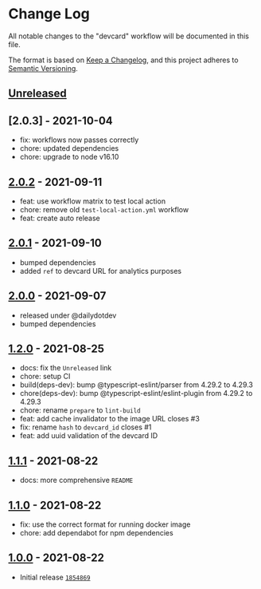# Change Log

All notable changes to the "devcard" workflow will be documented in this file.

The format is based on [Keep a Changelog](https://keepachangelog.com/en/1.0.0/),
and this project adheres to [Semantic Versioning](https://semver.org/spec/v2.0.0.html).

## [Unreleased]

## [2.0.3] - 2021-10-04

- fix: workflows now passes correctly
- chore: updated dependencies
- chore: upgrade to node v16.10

## [2.0.2] - 2021-09-11

- feat: use workflow matrix to test local action
- chore: remove old `test-local-action.yml` workflow
- feat: create auto release

## [2.0.1] - 2021-09-10

- bumped dependencies
- added `ref` to devcard URL for analytics purposes

## [2.0.0] - 2021-09-07

- released under @dailydotdev
- bumped dependencies

## [1.2.0] - 2021-08-25

- docs: fix the `Unreleased` link
- chore: setup CI
- build(deps-dev): bump @typescript-eslint/parser from 4.29.2 to 4.29.3
- chore(deps-dev): bump @typescript-eslint/eslint-plugin from 4.29.2 to 4.29.3
- chore: rename `prepare` to `lint-build`
- feat: add cache invalidator to the image URL closes #3
- fix: rename `hash` to `devcard_id` closes #1
- feat: add uuid validation of the devcard ID

## [1.1.1] - 2021-08-22

- docs: more comprehensive `README`

## [1.1.0] - 2021-08-22

- fix: use the correct format for running docker image
- chore: add dependabot for npm dependencies

## [1.0.0] - 2021-08-22

- Initial release [`1854869`](https://github.com/dailydotdev/vscode-nftables/commit/1854869)

[Unreleased]: https://github.com/dailydotdev/action-devcard/compare/2.0.3...HEAD
[2.0.2]: https://github.com/dailydotdev/action-devcard/compare/2.0.2...2.0.3
[2.0.2]: https://github.com/dailydotdev/action-devcard/compare/2.0.1...2.0.2
[2.0.1]: https://github.com/dailydotdev/action-devcard/compare/2.0.0...2.0.1
[2.0.0]: https://github.com/dailydotdev/action-devcard/releases/tag/2.0.0
[1.2.0]: https://github.com/ombratteng/action-devcard/compare/1.1.1...1.2.0
[1.1.1]: https://github.com/ombratteng/action-devcard/compare/1.1.0...1.1.1
[1.1.0]: https://github.com/ombratteng/action-devcard/compare/1.0.0...1.1.0
[1.0.0]: https://github.com/ombratteng/action-devcard/releases/tag/1.0.0
